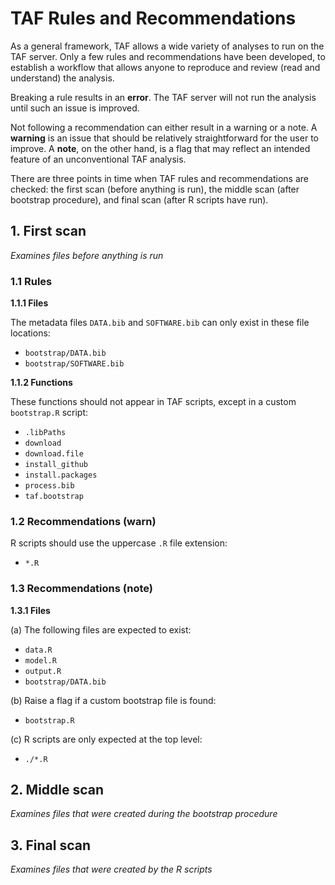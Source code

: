 # TAF Rules and Recommendations

As a general framework, TAF allows a wide variety of analyses to run on the TAF
server. Only a few rules and recommendations have been developed, to establish a
workflow that allows anyone to reproduce and review (read and understand) the
analysis.

Breaking a rule results in an **error**. The TAF server will not run the
analysis until such an issue is improved.

Not following a recommendation can either result in a warning or a note. A
**warning** is an issue that should be relatively straightforward for the user
to improve. A **note**, on the other hand, is a flag that may reflect an
intended feature of an unconventional TAF analysis.

There are three points in time when TAF rules and recommendations are checked:
the first scan (before anything is run), the middle scan (after bootstrap
procedure), and final scan (after R scripts have run).

## 1. First scan

*Examines files before anything is run*

### 1.1 Rules

**1.1.1 Files**

The metadata files `DATA.bib` and `SOFTWARE.bib` can only exist in these file
locations:

- `bootstrap/DATA.bib`
- `bootstrap/SOFTWARE.bib`

**1.1.2 Functions**

These functions should not appear in TAF scripts, except in a custom
`bootstrap.R` script:

- `.libPaths`
- `download`
- `download.file`
- `install_github`
- `install.packages`
- `process.bib`
- `taf.bootstrap`

### 1.2 Recommendations (warn)

R scripts should use the uppercase `.R` file extension:

- `*.R`

### 1.3 Recommendations (note)

**1.3.1 Files**

(a) The following files are expected to exist:

- `data.R`
- `model.R`
- `output.R`
- `bootstrap/DATA.bib`

(b) Raise a flag if a custom bootstrap file is found:

- `bootstrap.R`

(c) R scripts are only expected at the top level:

- `./*.R`

## 2. Middle scan

*Examines files that were created during the bootstrap procedure*

## 3. Final scan

*Examines files that were created by the R scripts*
